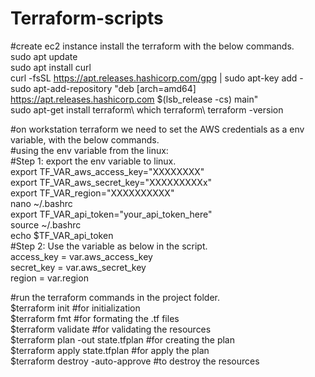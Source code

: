 # Terraform-scripts

#create ec2 instance install the terraform with the below commands.\
sudo apt update\
sudo apt install curl\
curl -fsSL https://apt.releases.hashicorp.com/gpg | sudo apt-key add -\
sudo apt-add-repository "deb [arch=amd64] https://apt.releases.hashicorp.com $(lsb_release -cs) main"\
sudo apt-get install terraform\ 
which terraform\ 
terraform -version

#on workstation terraform we need to set the AWS credentials as a env variable, with the below commands.\
#using the env variable from the linux:\
#Step 1: export the env variable to linux.\
export TF_VAR_aws_access_key="XXXXXXXX"\
export TF_VAR_aws_secret_key="XXXXXXXXXx"\
export TF_VAR_region="XXXXXXXXXX"\
nano ~/.bashrc\
export TF_VAR_api_token="your_api_token_here"\
source ~/.bashrc\
echo $TF_VAR_api_token\
#Step 2: Use the variable as below in the script.\
access_key = var.aws_access_key\
secret_key = var.aws_secret_key\
region = var.region

#run the terraform commands in the project folder.\
$terraform init #for initialization\
$terraform fmt  #for formating the .tf files\
$terraform validate #for validating the resources\
$terraform plan -out state.tfplan #for creating the plan\
$terraform apply state.tfplan #for apply the plan\
$terraform destroy -auto-approve #to destroy the resources
